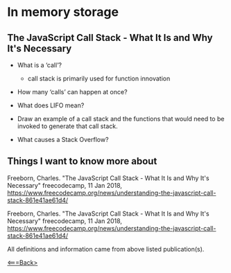 # In memory storage

## The JavaScript Call Stack - What It Is and Why It's Necessary

* What is a ‘call’?
    * call stack is primarily used for function innovation
    
* How many ‘calls’ can happen at once?
* What does LIFO mean?
* Draw an example of a call stack and the functions that would need to be invoked to generate that call stack.
* What causes a Stack Overflow?

## Things I want to know more about

Freeborn, Charles. "The JavaScript Call Stack - What It Is and Why It's Necessary" freecodecamp, 11 Jan 2018, <https://www.freecodecamp.org/news/understanding-the-javascript-call-stack-861e41ae61d4/>

Freeborn, Charles. "The JavaScript Call Stack - What It Is and Why It's Necessary" freecodecamp, 11 Jan 2018, <https://www.freecodecamp.org/news/understanding-the-javascript-call-stack-861e41ae61d4/>

All definitions and information came from above listed publication(s).

[<===Back>](README.md)
